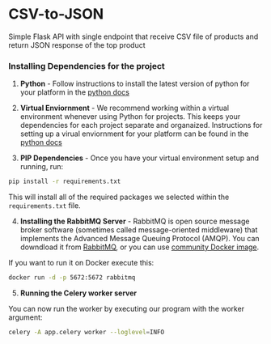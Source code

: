# CSV-to-JSON
Simple Flask API with single endpoint that receive CSV file of products and return JSON response of the top product

### Installing Dependencies for the project

1. **Python** - Follow instructions to install the latest version of python for your platform in the [python docs](https://docs.python.org/3/using/unix.html#getting-and-installing-the-latest-version-of-python)


2. **Virtual Enviornment** - We recommend working within a virtual environment whenever using Python for projects. This keeps your dependencies for each project separate and organaized. Instructions for setting up a virual enviornment for your platform can be found in the [python docs](https://packaging.python.org/guides/installing-using-pip-and-virtual-environments/)


3. **PIP Dependencies** - Once you have your virtual environment setup and running, run:
```bash
pip install -r requirements.txt
```
This will install all of the required packages we selected within the `requirements.txt` file.

4. **Installing the RabbitMQ Server** - RabbitMQ is open source message broker software (sometimes called message-oriented middleware) that implements the Advanced Message Queuing Protocol (AMQP).
You can downdload it from [RabbitMQ](https://www.rabbitmq.com/download.html), or you can use [community Docker image](https://registry.hub.docker.com/_/rabbitmq/).

If you want to run it on Docker execute this:
```bash
docker run -d -p 5672:5672 rabbitmq
```
5. **Running the Celery worker server**

You can now run the worker by executing our program with the worker argument:
```bash
celery -A app.celery worker --loglevel=INFO
```
